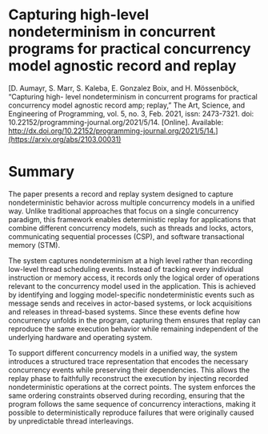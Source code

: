 # Capturing high-level nondeterminism in concurrent programs for practical concurrency model agnostic record and replay

[D. Aumayr, S. Marr, S. Kaleba, E. Gonzalez Boix, and H. Mössenböck, “Capturing high-
level nondeterminism in concurrent programs for practical concurrency model agnostic
record amp; replay,” The Art, Science, and Engineering of Programming, vol. 5, no. 3, Feb.
2021, issn: 2473-7321. doi: 10.22152/programming-journal.org/2021/5/14. [Online].
Available: http://dx.doi.org/10.22152/programming-journal.org/2021/5/14.](https://arxiv.org/abs/2103.00031)

# Summary

The paper presents a record and replay system designed to capture nondeterministic behavior across multiple concurrency models in a unified way. Unlike traditional approaches that focus on a single concurrency paradigm, this framework enables deterministic replay for applications that combine different concurrency models, such as threads and locks, actors, communicating sequential processes (CSP), and software transactional memory (STM).

The system captures nondeterminism at a high level rather than recording low-level thread scheduling events. Instead of tracking every individual instruction or memory access, it records only the logical order of operations relevant to the concurrency model used in the application. This is achieved by identifying and logging model-specific nondeterministic events such as message sends and receives in actor-based systems, or lock acquisitions and releases in thread-based systems. Since these events define how concurrency unfolds in the program, capturing them ensures that replay can reproduce the same execution behavior while remaining independent of the underlying hardware and operating system.

To support different concurrency models in a unified way, the system introduces a structured trace representation that encodes the necessary concurrency events while preserving their dependencies. This allows the replay phase to faithfully reconstruct the execution by injecting recorded nondeterministic operations at the correct points. The system enforces the same ordering constraints observed during recording, ensuring that the program follows the same sequence of concurrency interactions, making it possible to deterministically reproduce failures that were originally caused by unpredictable thread interleavings.

